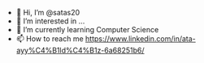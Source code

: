 - 👋 Hi, I’m @satas20
- 👀 I’m interested in ...
- 🌱 I’m currently learning Computer Science
- 📫 How to reach me  https://www.linkedin.com/in/ata-ayy%C4%B1ld%C4%B1z-6a68251b6/

<!---
satas20/satas20 is a ✨ special ✨ repository because its `README.md` (this file) appears on your GitHub profile.
You can click the Preview link to take a look at your changes.
--->
